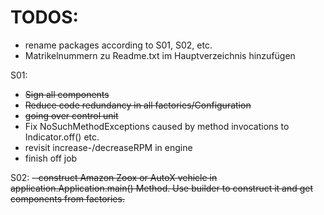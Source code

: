 # TODOS:

* rename packages according to S01, S02, etc.
* Matrikelnummern zu Readme.txt im Hauptverzeichnis hinzufügen

S01:

- ~~Sign all components~~
- ~~Reduce code redundancy in all factories/Configuration~~
- ~~going over control unit~~
- Fix NoSuchMethodExceptions caused by method invocations to Indicator.off() etc.
- revisit increase-/decreaseRPM in engine
- finish off job

S02:
~~- construct Amazon Zoox or AutoX vehicle in application.Application.main() Method. Use builder to construct it and get
components from factories.~~

    
